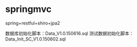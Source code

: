 # springmvc
spring+restful+shiro+jpa2

数据库初始化脚本：Data_V1.0.150616.sql
测试数据初始化脚本：Data_Init_SC_V1.0.150602.sql